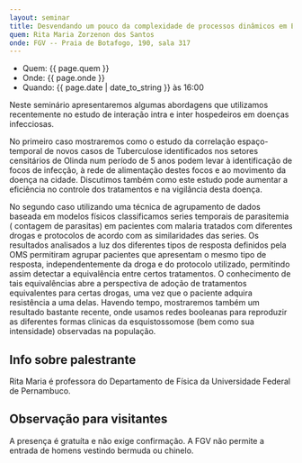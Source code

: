 ```yaml
---
layout: seminar
title: Desvendando um pouco da complexidade de processos dinâmicos em Epidemiologia e Imunologia
quem: Rita Maria Zorzenon dos Santos
onde: FGV -- Praia de Botafogo, 190, sala 317
---
```


- Quem:  {{ page.quem }}
- Onde:  {{ page.onde }}
- Quando: {{ page.date | date_to_string }} às 16:00

Neste seminário apresentaremos algumas abordagens que utilizamos
recentemente no estudo de interação intra e inter hospedeiros em
doenças infecciosas.

No primeiro caso mostraremos como o estudo da correlação
espaço-temporal de novos casos de Tuberculose identificados nos
setores censitários de Olinda num período de 5 anos podem levar à
identificação de focos de infecção, à rede de alimentação destes focos
e ao movimento da doença na cidade. Discutimos também como este estudo
pode aumentar a eficiência no controle dos tratamentos e na vigilância
desta doença.

No segundo caso utilizando uma técnica de agrupamento de dados baseada
em modelos físicos classificamos series temporais de parasitemia (
contagem de parasitas) em pacientes com malaria tratados com
diferentes drogas e protocolos de acordo com as similaridades das
series. Os resultados analisados a luz dos diferentes tipos de
resposta definidos pela OMS permitiram agrupar pacientes que
apresentam o mesmo tipo de resposta, independentemente da droga e do
protocolo utilizado, permitindo assim detectar a equivalência entre
certos tratamentos. O conhecimento de tais equivalências abre a
perspectiva de adoção de tratamentos equivalentes para certas drogas,
uma vez que o paciente adquira resistência a uma delas.  Havendo
tempo, mostraremos também um resultado bastante recente, onde usamos
redes booleanas para reproduzir as diferentes formas clinicas da
esquistossomose (bem como sua intensidade) observadas na população.

## Info sobre palestrante

Rita Maria é professora do Departamento de Física da Universidade
Federal de Pernambuco.

## Observação para visitantes

A presença é gratuíta e não exige confirmação. A FGV não permite a
entrada de homens vestindo bermuda ou chinelo.
